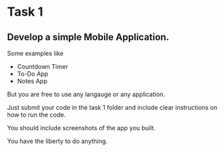 # Task 1

## Develop a simple Mobile Application. 

Some examples like

- Countdown Timer
- To-Do App
- Notes App

But you are free to use any langauge or any application.

Just submit your code in the task 1 folder and include clear instructions on how to run the code.

You should include screenshots of the app you built.

You have the liberty to do anything.

